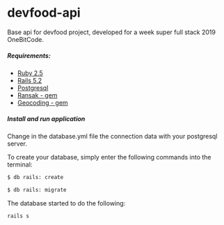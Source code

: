 # devfood-api

Base api for devfood project, developed for a week super full stack 2019 OneBitCode.


##### Requirements:

* [Ruby 2.5](https://www.ruby-lang.org)
* [Rails 5.2](https://rubyonrails.org/) 
* [Postgresql](https://www.postgresql.org/) 
* [Ransak - gem](https://github.com/activerecord-hackery/ransack) 
* [Geocoding - gem](http://www.rubygeocoder.com)

##### Install and run application

Change in the database.yml file the connection data with your postgresql server.

To create your database, simply enter the following commands into the terminal:
```sh
$ db rails: create
```
```sh
$ db rails: migrate
```
The database started to do the following:
```sh
rails s
```